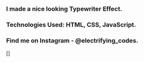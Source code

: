 ### I made a nice looking Typewriter Effect.

### Technologies Used: HTML, CSS, JavaScript.

### Find me on Instagram - @electrifying_codes.

[]